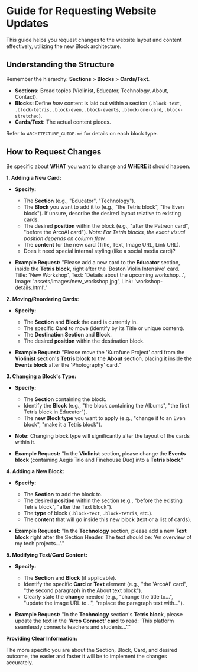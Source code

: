 # Guide for Requesting Website Updates

This guide helps you request changes to the website layout and content effectively, utilizing the new Block architecture.

## Understanding the Structure

Remember the hierarchy: **Sections > Blocks > Cards/Text**.

*   **Sections:** Broad topics (Violinist, Educator, Technology, About, Contact).
*   **Blocks:** Define *how* content is laid out within a section (`.block-text`, `.block-tetris`, `.block-even`, `.block-events`, `.block-one-card`, `.block-stretched`).
*   **Cards/Text:** The actual content pieces.

Refer to `ARCHITECTURE_GUIDE.md` for details on each block type.

## How to Request Changes

Be specific about **WHAT** you want to change and **WHERE** it should happen.

**1. Adding a New Card:**

*   **Specify:**
    *   The **Section** (e.g., "Educator", "Technology").
    *   The **Block** you want to add it to (e.g., "the Tetris block", "the Even block"). If unsure, describe the desired layout relative to existing cards.
    *   The desired **position** within the block (e.g., "after the Patreon card", "before the ArcoAI card"). *Note: For Tetris blocks, the exact visual position depends on column flow.*
    *   The **content** for the new card (Title, Text, Image URL, Link URL).
    *   Does it need special internal styling (like a social media card)?

*   **Example Request:** "Please add a new card to the **Educator** section, inside the **Tetris block**, right after the 'Boston Violin Intensive' card. Title: 'New Workshop', Text: 'Details about the upcoming workshop...', Image: 'assets/images/new_workshop.jpg', Link: 'workshop-details.html'."

**2. Moving/Reordering Cards:**

*   **Specify:**
    *   The **Section** and **Block** the card is currently in.
    *   The specific **Card** to move (identify by its Title or unique content).
    *   The **Destination Section** and **Block**.
    *   The desired **position** within the destination block.

*   **Example Request:** "Please move the 'Kurofune Project' card from the **Violinist** section's **Tetris block** to the **About** section, placing it inside the **Events block** after the 'Photography' card."

**3. Changing a Block's Type:**

*   **Specify:**
    *   The **Section** containing the block.
    *   Identify the **Block** (e.g., "the block containing the Albums", "the first Tetris block in Educator").
    *   The **new Block type** you want to apply (e.g., "change it to an Even block", "make it a Tetris block").
*   **Note:** Changing block type will significantly alter the layout of the cards within it.

*   **Example Request:** "In the **Violinist** section, please change the **Events block** (containing Aegis Trio and Finehouse Duo) into a **Tetris block**."

**4. Adding a New Block:**

*   **Specify:**
    *   The **Section** to add the block to.
    *   The desired **position** within the section (e.g., "before the existing Tetris block", "after the Text block").
    *   The **type** of block (`.block-text`, `.block-tetris`, etc.).
    *   The **content** that will go inside this new block (text or a list of cards).

*   **Example Request:** "In the **Technology** section, please add a new **Text block** right after the Section Header. The text should be: 'An overview of my tech projects...'."

**5. Modifying Text/Card Content:**

*   **Specify:**
    *   The **Section** and **Block** (if applicable).
    *   Identify the specific **Card** or **Text** element (e.g., "the 'ArcoAI' card", "the second paragraph in the About text block").
    *   Clearly state the **change** needed (e.g., "change the title to...", "update the image URL to...", "replace the paragraph text with...").

*   **Example Request:** "In the **Technology** section's **Tetris block**, please update the text in the **'Arco Connect' card** to read: 'This platform seamlessly connects teachers and students...'."

**Providing Clear Information:**

The more specific you are about the Section, Block, Card, and desired outcome, the easier and faster it will be to implement the changes accurately.